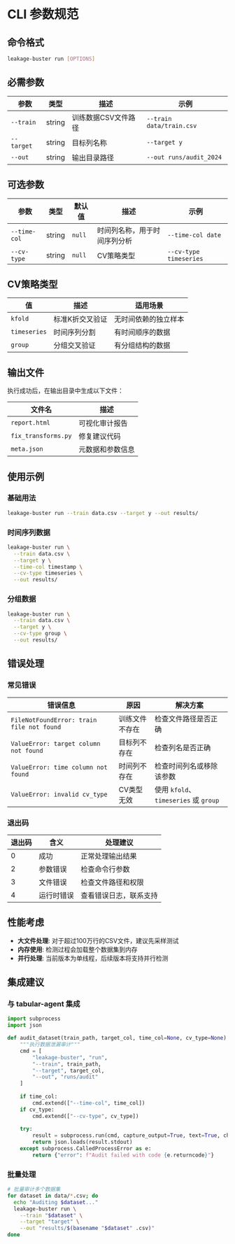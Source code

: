 
# CLI 参数规范

## 命令格式

```bash
leakage-buster run [OPTIONS]
```

## 必需参数

| 参数 | 类型 | 描述 | 示例 |
|------|------|------|------|
| `--train` | string | 训练数据CSV文件路径 | `--train data/train.csv` |
| `--target` | string | 目标列名称 | `--target y` |
| `--out` | string | 输出目录路径 | `--out runs/audit_2024` |

## 可选参数

| 参数 | 类型 | 默认值 | 描述 | 示例 |
|------|------|--------|------|------|
| `--time-col` | string | `null` | 时间列名称，用于时间序列分析 | `--time-col date` |
| `--cv-type` | string | `null` | CV策略类型 | `--cv-type timeseries` |

## CV策略类型

| 值 | 描述 | 适用场景 |
|----|------|----------|
| `kfold` | 标准K折交叉验证 | 无时间依赖的独立样本 |
| `timeseries` | 时间序列分割 | 有时间顺序的数据 |
| `group` | 分组交叉验证 | 有分组结构的数据 |

## 输出文件

执行成功后，在输出目录中生成以下文件：

| 文件名 | 描述 |
|--------|------|
| `report.html` | 可视化审计报告 |
| `fix_transforms.py` | 修复建议代码 |
| `meta.json` | 元数据和参数信息 |

## 使用示例

### 基础用法
```bash
leakage-buster run --train data.csv --target y --out results/
```

### 时间序列数据
```bash
leakage-buster run \
  --train data.csv \
  --target y \
  --time-col timestamp \
  --cv-type timeseries \
  --out results/
```

### 分组数据
```bash
leakage-buster run \
  --train data.csv \
  --target y \
  --cv-type group \
  --out results/
```

## 错误处理

### 常见错误

| 错误信息 | 原因 | 解决方案 |
|----------|------|----------|
| `FileNotFoundError: train file not found` | 训练文件不存在 | 检查文件路径是否正确 |
| `ValueError: target column not found` | 目标列不存在 | 检查列名是否正确 |
| `ValueError: time column not found` | 时间列不存在 | 检查时间列名或移除该参数 |
| `ValueError: invalid cv_type` | CV类型无效 | 使用 `kfold`、`timeseries` 或 `group` |

### 退出码

| 退出码 | 含义 | 处理建议 |
|--------|------|----------|
| 0 | 成功 | 正常处理输出结果 |
| 2 | 参数错误 | 检查命令行参数 |
| 3 | 文件错误 | 检查文件路径和权限 |
| 4 | 运行时错误 | 查看错误日志，联系支持 |

## 性能考虑

- **大文件处理**: 对于超过100万行的CSV文件，建议先采样测试
- **内存使用**: 检测过程会加载整个数据集到内存
- **并行处理**: 当前版本为单线程，后续版本将支持并行检测

## 集成建议

### 与 tabular-agent 集成

```python
import subprocess
import json

def audit_dataset(train_path, target_col, time_col=None, cv_type=None):
    """执行数据泄漏审计"""
    cmd = [
        "leakage-buster", "run",
        "--train", train_path,
        "--target", target_col,
        "--out", "runs/audit"
    ]
    
    if time_col:
        cmd.extend(["--time-col", time_col])
    if cv_type:
        cmd.extend(["--cv-type", cv_type])
    
    try:
        result = subprocess.run(cmd, capture_output=True, text=True, check=True)
        return json.loads(result.stdout)
    except subprocess.CalledProcessError as e:
        return {"error": f"Audit failed with code {e.returncode}"}
```

### 批量处理

```bash
# 批量审计多个数据集
for dataset in data/*.csv; do
  echo "Auditing $dataset..."
  leakage-buster run \
    --train "$dataset" \
    --target "target" \
    --out "results/$(basename "$dataset" .csv)"
done
```

